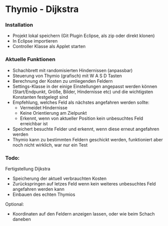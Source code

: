 # Thymio - Dijkstra

### Installation
* Projekt lokal speichern (Git Plugin Eclipse, als zip oder direkt klonen)
* In Eclipse importieren
* Controller Klasse als Applet starten

### Aktuelle Funktionen

   - Schachbrett mit randomisierten Hindernissen (anpassbar)
   - Steuerung von Thymio (grafisch) mit W A S D Tasten
   - Berechnung der Kosten zu umliegenden Feldern
   - Settings-Klasse in der einige Einstellungen angepasst werden können (Start/Endpunkt, Größe, Bilder, Hindernisse etc) und die wichtigsten Konstanten festgelegt sind
   - Empfehlung, welches Feld als nächstes angefahren werden sollte:
       - Vermeidet Hindernisse
       - Keine Orientierung am Zielpunkt
       - Erkennt, wenn von aktueller Position kein unbesuchtes Feld erreichbar ist
   - Speichert besuchte Felder und erkennt, wenn diese erneut angefahren werden
   - Thymio kann zu bestimmten Feldern geschickt werden, funktioniert aber noch nicht wirklich, war nur ein Test

### Todo:
Fertigstellung Dijkstra
  - Speicherung der aktuell verbrauchten Kosten
  - Zurückspringen auf letzes Feld wenn kein weiteres unbesuchtes Feld angefahren werden kann
  - Einbauen des echten Thymios

Optional:
- Koordinaten auf den Feldern anzeigen lassen, oder wie beim Schach daneben

